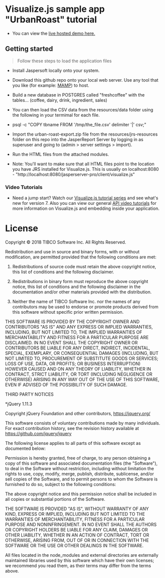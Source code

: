 Visualize.js sample app "UrbanRoast" tutorial
=============================================

* You can view the [live hosted demo here.]


Getting started
---------------
 
 > Follow these steps to load the application files
 
 - Install Jaspersoft locally onto your system.
 
 - Download this github repo onto your local web server. Use any tool that you like (for example: [MAMP]) to host.
 
 - Build a new database in POSTGRES called "freshcoffee" with the tables... (coffee, dairy, drink, ingredient, sales)
  
 - You can then load the CSV data from the resources/data folder using the following in your termimal for each file.
 - psql -c "COPY tbname FROM '/tmp/the_file.csv' delimiter '|' csv;"
 
 - Import the urban-roast-export.zip file from the resources/jrs-resources folder on this repo into the JasperReport Server by logging in as superuser and going to (admin > server settings > import).
 
 - Run the HTML files from the attached modules.
 
 - Note: You'll want to make sure that all HTML files point to the location you have JRS installed for Visualize.js. 
	This is usually on localhost:8080 - "http://localhost:8080/jasperserver-pro/client/visualize.js"
	
 
 ### Video Tutorials
 
 * Need a jump start? Watch our [Visualize.js tutorial series] and see what's new for version 7. Also you can view our general [API video tutorials] for more information on Visualize.js and embedding inside your application.
 

[Visualize.js API reference guide]: https://community.jaspersoft.com/documentation/tibco-jasperreports-server-visualizejs-guide/v62/api-reference-visualizejs
[JasperReport Server]: https://jaspersoft.com/download
[installation]: https://jaspersoft.com/download
[quick start guide]: https://jaspersoft.com/jaspersoft-quick-start-guide
[API video tutorials]: https://community.jaspersoft.com/wiki/visualizejs-tutorials
[video tutorial series]: https://www.youtube.com/watch?v=hELgK1RG01M&list=PL5NudtWaQ9l4wsnGx0GFyOsvztFBJp1_S
[Visualize.js tutorial series]: https://www.youtube.com/watch?v=hELgK1RG01M&list=PL5NudtWaQ9l4wsnGx0GFyOsvztFBJp1_S
[live demo here]: http://54.244.191.72/urban-roast/cafe.html
[tutorial series here on GitHub.]: http://54.244.191.72/urban-roast/cafe.html
[MAMP]: https://www.mamp.info/en/
[live hosted demo here.]: http://54.244.191.72/urban-roast/cafe.html

[Download JRS]: https://jaspersoft.com/download


License
=================

Copyright © 2018 TIBCO Software Inc. All Rights Reserved. 

Redistribution and use in source and binary forms, with or without modification, are permitted provided that the following conditions are met:

1. Redistributions of source code must retain the above copyright notice, this list of conditions and the following disclaimer.

2. Redistributions in binary form must reproduce the above copyright notice, this list of conditions and the following disclaimer in the documentation and/or other materials provided with the distribution.

3. Neither the name of TIBCO Software Inc.  nor the names of any contributors may  be used to endorse or promote products derived from this software without specific prior written permission. 

THIS SOFTWARE IS PROVIDED BY THE COPYRIGHT OWNER AND CONTRIBUTORS  "AS IS" AND ANY EXPRESS OR IMPLIED WARRANTIES, INCLUDING, BUT NOT LIMITED TO, THE IMPLIED WARRANTIES OF MERCHANTABILITY AND FITNESS FOR A PARTICULAR PURPOSE ARE DISCLAIMED. IN NO EVENT SHALL THE COPYRIGHT OWNER OR CONTRIBUTORS BE LIABLE FOR ANY DIRECT, INDIRECT, INCIDENTAL, SPECIAL, EXEMPLARY, OR CONSEQUENTIAL DAMAGES (INCLUDING, BUT NOT LIMITED TO, PROCUREMENT OF SUBSTITUTE GOODS OR SERVICES; LOSS OF USE, DATA, OR PROFITS; OR BUSINESS INTERRUPTION) HOWEVER CAUSED AND ON ANY THEORY OF LIABILITY, WHETHER IN CONTRACT, STRICT LIABILITY, OR TORT (INCLUDING NEGLIGENCE OR OTHERWISE) ARISING IN ANY WAY OUT OF THE USE OF THIS SOFTWARE, EVEN IF ADVISED OF THE POSSIBILITY OF SUCH DAMAGE.


THIRD PARTY NOTICES

*jQuery 1.11.3

Copyright jQuery Foundation and other contributors, https://jquery.org/

This software consists of voluntary contributions made by many
individuals. For exact contribution history, see the revision history
available at https://github.com/jquery/jquery

The following license applies to all parts of this software except as
documented below:

Permission is hereby granted, free of charge, to any person obtaining
a copy of this software and associated documentation files (the
"Software"), to deal in the Software without restriction, including
without limitation the rights to use, copy, modify, merge, publish,
distribute, sublicense, and/or sell copies of the Software, and to
permit persons to whom the Software is furnished to do so, subject to
the following conditions:

The above copyright notice and this permission notice shall be
included in all copies or substantial portions of the Software.

THE SOFTWARE IS PROVIDED "AS IS", WITHOUT WARRANTY OF ANY KIND,
EXPRESS OR IMPLIED, INCLUDING BUT NOT LIMITED TO THE WARRANTIES OF
MERCHANTABILITY, FITNESS FOR A PARTICULAR PURPOSE AND
NONINFRINGEMENT. IN NO EVENT SHALL THE AUTHORS OR COPYRIGHT HOLDERS BE
LIABLE FOR ANY CLAIM, DAMAGES OR OTHER LIABILITY, WHETHER IN AN ACTION
OF CONTRACT, TORT OR OTHERWISE, ARISING FROM, OUT OF OR IN CONNECTION
WITH THE SOFTWARE OR THE USE OR OTHER DEALINGS IN THE SOFTWARE.

All files located in the node_modules and external directories are
externally maintained libraries used by this software which have their
own licenses; we recommend you read them, as their terms may differ from
the terms above.
